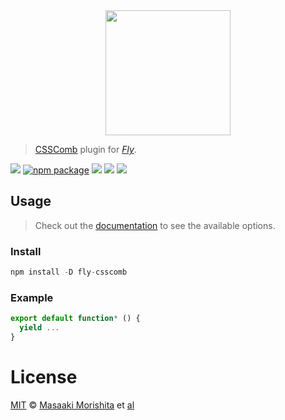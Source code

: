 <div align="center">
  <a href="http://github.com/flyjs/fly">
    <img width=200px  src="https://cloud.githubusercontent.com/assets/8317250/8430194/35c6043a-1f6a-11e5-8cbd-af6cc86baa84.png">
  </a>
</div>

> [CSSComb](https://github.com/morishitter/fly-csscomb) plugin for _[Fly][fly]_.

[![][fly-badge]][fly]
[![npm package][npm-ver-link]][releases]
[![][dl-badge]][npm-pkg-link]
[![][travis-badge]][travis-link]
[![][mit-badge]][mit]

## Usage
> Check out the [documentation](PLUGIN_DOCUMENTATION) to see the available options.

### Install

```a
npm install -D fly-csscomb
```

### Example

```js
export default function* () {
  yield ...
}
```

# License

[MIT][mit] © [Masaaki Morishita][author] et [al][contributors]


[mit]:          http://opensource.org/licenses/MIT
[author]:       http://github.com/morishitter
[contributors]: https://github.com/morishitter/fly-csscomb/graphs/contributors
[releases]:     https://github.com/morishitter/fly-csscomb/releases
[fly]:          https://www.github.com/flyjs/fly
[fly-badge]:    https://img.shields.io/badge/fly-JS-05B3E1.svg?style=flat-square
[mit-badge]:    https://img.shields.io/badge/license-MIT-444444.svg?style=flat-square
[npm-pkg-link]: https://www.npmjs.org/package/fly-csscomb
[npm-ver-link]: https://img.shields.io/npm/v/fly-csscomb.svg?style=flat-square
[dl-badge]:     http://img.shields.io/npm/dm/fly-csscomb.svg?style=flat-square
[travis-link]:  https://travis-ci.org/morishitter/fly-csscomb
[travis-badge]: http://img.shields.io/travis/morishitter/fly-csscomb.svg?style=flat-square
